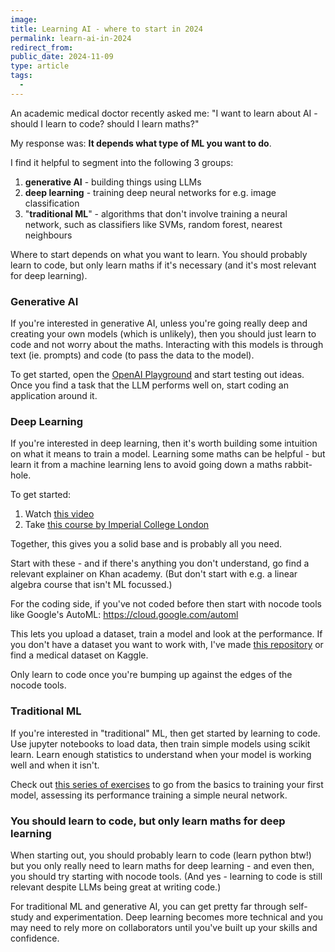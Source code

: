 ```yaml
---
image:
title: Learning AI - where to start in 2024
permalink: learn-ai-in-2024
redirect_from:
public_date: 2024-11-09
type: article
tags:
  - 
---
```

An academic medical doctor recently asked me: "I want to learn about AI - should I learn to code? should I learn maths?"

My response was: **It depends what type of ML you want to do**.

I find it helpful to segment into the following 3 groups:

1. **generative AI** - building things using LLMs
2. **deep learning** - training deep neural networks for e.g. image classification
3. "**traditional ML**" - algorithms that don't involve training a neural network, such as classifiers like SVMs, random forest, nearest neighbours

Where to start depends on what you want to learn. You should probably learn to code, but only learn maths if it's necessary (and it's most relevant for deep learning).


### Generative AI

If you're interested in generative AI, unless you're going really deep and creating your own models (which is unlikely), then you should just learn to code and not worry about the maths. Interacting with this models is through text (ie. prompts) and code (to pass the data to the model).

To get started, open the [OpenAI Playground](https://platform.openai.com/playground/) and start testing out ideas. Once you find a task that the LLM performs well on, start coding an application around it.


### Deep Learning

If you're interested in deep learning, then it's worth building some intuition on what it means to train a model. Learning some maths can be helpful - but learn it from a machine learning lens to avoid going down a maths rabbit-hole.

To get started:

1. Watch [this video](https://youtube.com/watch?v=nrHH8y7cKAc)
2. Take [this course by Imperial College London](https://coursera.org/specializations/mathematics-machine-learning)

Together, this gives you a solid base and is probably all you need.

Start with these - and if there's anything you don't understand, go find a relevant explainer on Khan academy. (But don't start with e.g. a linear algebra course that isn't ML focussed.)

For the coding side, if you've not coded before then start with nocode tools like Google's AutoML: https://cloud.google.com/automl

This lets you upload a dataset, train a model and look at the performance. If you don't have a dataset you want to work with, I've made [this repository](https://github.com/chris-lovejoy/medical-datasets-for-education) or find a medical dataset on Kaggle.

Only learn to code once you're bumping up against the edges of the nocode tools.


### Traditional ML

If you're interested in "traditional" ML, then get started by learning to code. Use jupyter notebooks to load data, then train simple models using scikit learn. Learn enough statistics to understand when your model is working well and when it isn't.

Check out [this series of exercises](https://github.com/chris-lovejoy/CodingForMedicine) to go from the basics to training your first model, assessing its performance training a simple neural network.


### You should learn to code, but only learn maths for deep learning

When starting out, you should probably learn to code (learn python btw!) but you only really need to learn maths for deep learning - and even then, you should try starting with nocode tools. (And yes - learning to code is still relevant despite LLMs being great at writing code.)

For traditional ML and generative AI, you can get pretty far through self-study and experimentation. Deep learning becomes more technical and you may need to rely more on collaborators until you've built up your skills and confidence.


